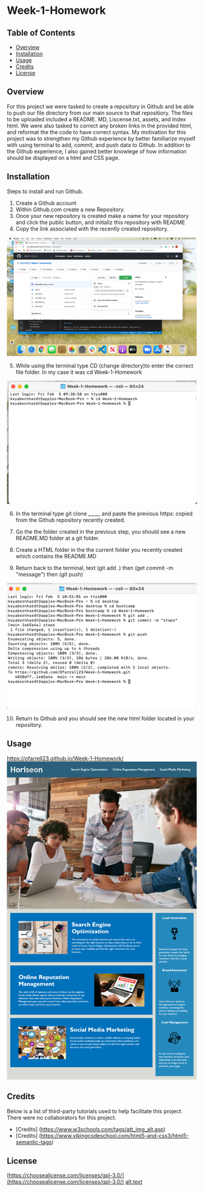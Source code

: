 # Week-1-Homework

## Table of Contents

* [Overview](#Overview)
* [Installation](#installation)
* [Usage](#usage)
* [Credits](#credits)
* [License](#license)

## Overview
For this project we were tasked to create a repository in Github and be able to push our file directory from our main source to that repositiory. The files to be uploaded included a README. MD, Liscense.txt, assets, and Index html. We were also tasked to correct any broken links in the provided html, and reformat the the code to have correct syntax. My motivation for this project was to strengthen my Github experience by better familiarize myself with using terminal to add, commit, and push data to Github. In addition to the Github experience, I also gained better knowlege of how information should be displayed on a html and CSS page.

## Installation
Steps to install and run Github.

1. Create a Github account
2. Within Github.com create a new Repository.
3. Once your new repository is created make a name for your repository and click the public button, and initializ this repository with README
4. Copy the link associated with the recently created repository. 

![alt.text](./assets/images/copylink.png)

5. While using the terminal type CD (change directory)to enter the correct file folder. In my case it was cd Week-1-Homework 

![alt.text](./assets/images/Step5.png)

6. In the terminal type git clone _____ and paste the previous https: copied from the Github repository recently created.

7. Go the the folder created in the previous step, you should see a new README.MD folder at a git folder.

8. Create a HTML folder in the the current folder you recently created which contains the README.MD

9. Return back to the terminal, text (git add .) then (get commit -m "message") then (git push) 

![alt.text](./assets/images/GitCommands.png)

10. Return to Github and you should see the new html folder located in your repository.


## Usage 

https://ofarrell23.github.io/Week-1-Homework/
![alt text](./assets/images/Homework-Image.png)

## Credits

Below is a list of third-party tutorials used to help facilitate this project. There were no collaborators for this project.

* [Credits] (https://www.w3schools.com/tags/att_img_alt.asp)
* [Credits] (https://www.vikingcodeschool.com/html5-and-css3/html5-semantic-tags)

## License

[https://choosealicense.com/licenses/gpl-3.0/](https://choosealicense.com/licenses/gpl-3.0/) 
[alt.text](./assets/images/License.png)
